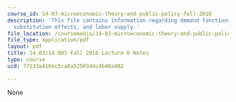 ```yaml
---
course_id: 14-03-microeconomic-theory-and-public-policy-fall-2016
description: 'This file contains information regarding demand functions: Income effects,
  substitution effects, and labor supply.'
file_location: /coursemedia/14-03-microeconomic-theory-and-public-policy-fall-2016/77133a410ec5ca8a525034dc4b40a902_MIT14_03F16_lec6.pdf
file_type: application/pdf
layout: pdf
title: 14.03/14.003 Fall 2016 Lecture 6 Notes
type: course
uid: 77133a410ec5ca8a525034dc4b40a902

---
```

None